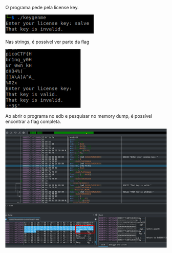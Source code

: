 O programa pede pela license key.

![](/Screenshots/Pasted%20image%2020220315183829.png)

Nas strings, é possível ver parte da flag

![](/Screenshots/Pasted%20image%2020220315183842.png)

Ao abrir o programa no edb e pesquisar no memory dump, é possível encontrar a flag completa.

![](/Screenshots/Pasted%20image%2020220315184858.png)